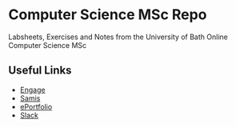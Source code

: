 # Computer Science MSc Repo
Labsheets, Exercises and Notes from the University of Bath Online Computer Science MSc

## Useful Links
- [Engage](https://engage.bath.ac.uk/learn/my/)
- [Samis](https://samis.bath.ac.uk/)
- [ePortfolio](https://engage-portfolio-uk.herokuapp.com/Overview/blocks)
- [Slack](https://cohort8-sept2021.slack.com/)
